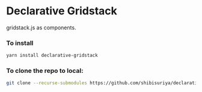 # Declarative Gridstack

gridstack.js as components.

### To install

```bash
yarn install declarative-gridstack
```

### To clone the repo to local:

```bash
git clone --recurse-submodules https://github.com/shibisuriya/declarative-gridstack
```
